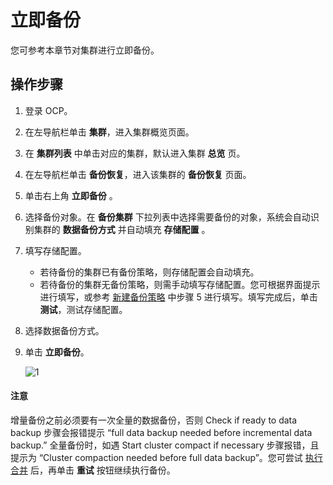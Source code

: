 # 立即备份

您可参考本章节对集群进行立即备份。

## 操作步骤

1. 登录 OCP。
2. 在左导航栏单击 **集群**，进入集群概览页面。
3. 在 **集群列表** 中单击对应的集群，默认进入集群 **总览** 页。
4. 在左导航栏单击 **备份恢复**，进入该集群的 **备份恢复** 页面。
5. 单击右上角 **立即备份** 。
6. 选择备份对象。在 **备份集群** 下拉列表中选择需要备份的对象，系统会自动识别集群的 **数据备份方式** 并自动填充 **存储配置** 。
7. 填写存储配置。
   * 若待备份的集群已有备份策略，则存储配置会自动填充。
   * 若待备份的集群无备份策略，则需手动填写存储配置。您可根据界面提示进行填写，或参考 [新建备份策略](1.create-a-backup-strategy.md) 中步骤 5 进行填写。填写完成后，单击 **测试**，测试存储配置。
8. 选择数据备份方式。
9. 单击 **立即备份**。

    ![1](https://obbusiness-private.oss-cn-shanghai.aliyuncs.com/doc/img/ocp/%E7%AB%8B%E5%8D%B3%E5%A4%87%E4%BB%BD.png)

  <main id="notice" type='notice'>
    <h4>注意</h4>
    <p>增量备份之前必须要有一次全量的数据备份，否则 Check if ready to data backup 步骤会报错提示 “full data backup needed before incremental data backup.” 全量备份时，如遇 Start cluster compact if necessary 步骤报错，且提示为 “Cluster compaction needed before full data backup”。您可尝试 <a href="../12.merge-management/7.cluster-perform-merge.md">执行合并</a> 后，再单击 <strong>重试</strong> 按钮继续执行备份。</p>
  </main>
